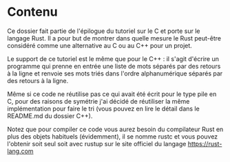 #                                Contenu

Ce dossier fait partie de l'épilogue du tutoriel sur le C et porte sur le
langage Rust. Il a pour but de montrer dans quelle mesure le Rust peut-être
considéré comme une alternative au C ou au C++ pour un projet.

Le support de ce tutoriel est le même que pour le C++ : il s'agit d'écrire un
programme qui prenne en entrée une liste de mots séparés par des retours à la
ligne et renvoie ses mots triés dans l'ordre alphanumérique séparés par des
retours à la ligne.

Même si ce code ne réutilise pas ce qui avait été écrit pour le type pile en C,
pour des raisons de symétrie j'ai décidé de réutiliser la même implémentation
pour faire le tri (vous pouvez en lire le détail dans le README.md du dossier
C++).

Notez que pour compiler ce code vous aurez besoin du compilateur Rust en plus
des objets habituels (évidemment), il se nomme rustc et vous pouvez l'obtenir
soit seul soit avec rustup sur le site officiel du langage https://rust-lang.com
